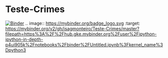 # Teste-Crimes
[![Binder](https://mybinder.org/badge_logo.svg)](https://mybinder.org/v2/gh/isagmonteiro/Teste-Crimes/master?filepath=https%3A%2F%2Fhub.gke.mybinder.org%2Fuser%2Fipython-ipython-in-depth-p4ui905k%2Fnotebooks%2Fbinder%2FUntitled.ipynb%3Fkernel_name%3Dpython3)
.. image:: https://mybinder.org/badge_logo.svg
 :target: https://mybinder.org/v2/gh/isagmonteiro/Teste-Crimes/master?filepath=https%3A%2F%2Fhub.gke.mybinder.org%2Fuser%2Fipython-ipython-in-depth-p4ui905k%2Fnotebooks%2Fbinder%2FUntitled.ipynb%3Fkernel_name%3Dpython3
